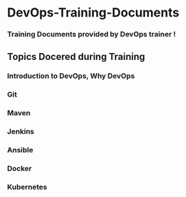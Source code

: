 # DevOps-Training-Documents
### Training Documents provided by DevOps trainer !

## Topics Docered during Training
### Introduction to DevOps, Why DevOps
### Git 
### Maven 
### Jenkins
### Ansible
### Docker
### Kubernetes
